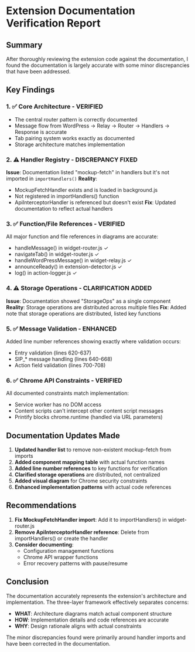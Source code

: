 # Extension Documentation Verification Report

## Summary
After thoroughly reviewing the extension code against the documentation, I found the documentation is largely accurate with some minor discrepancies that have been addressed.

## Key Findings

### 1. ✅ Core Architecture - VERIFIED
- The central router pattern is correctly documented
- Message flow from WordPress → Relay → Router → Handlers → Response is accurate
- Tab pairing system works exactly as documented
- Storage architecture matches implementation

### 2. ⚠️ Handler Registry - DISCREPANCY FIXED
**Issue**: Documentation listed "mockup-fetch" in handlers but it's not imported in `importHandlers()`
**Reality**: 
- MockupFetchHandler exists and is loaded in background.js
- Not registered in importHandlers() function
- ApiInterceptorHandler is referenced but doesn't exist
**Fix**: Updated documentation to reflect actual handlers

### 3. ✅ Function/File References - VERIFIED
All major function and file references in diagrams are accurate:
- handleMessage() in widget-router.js ✓
- navigateTab() in widget-router.js ✓
- handleWordPressMessage() in widget-relay.js ✓
- announceReady() in extension-detector.js ✓
- log() in action-logger.js ✓

### 4. ⚠️ Storage Operations - CLARIFICATION ADDED
**Issue**: Documentation showed "StorageOps" as a single component
**Reality**: Storage operations are distributed across multiple files
**Fix**: Added note that storage operations are distributed, listed key functions

### 5. ✅ Message Validation - ENHANCED
Added line number references showing exactly where validation occurs:
- Entry validation (lines 620-637)
- SIP_* message handling (lines 640-668)
- Action field validation (lines 700-708)

### 6. ✅ Chrome API Constraints - VERIFIED
All documented constraints match implementation:
- Service worker has no DOM access
- Content scripts can't intercept other content script messages
- Printify blocks chrome.runtime (handled via URL parameters)

## Documentation Updates Made

1. **Updated handler list** to remove non-existent mockup-fetch from imports
2. **Added component mapping table** with actual function names
3. **Added line number references** to key functions for verification
4. **Clarified storage operations** are distributed, not centralized
5. **Added visual diagram** for Chrome security constraints
6. **Enhanced implementation patterns** with actual code references

## Recommendations

1. **Fix MockupFetchHandler import**: Add it to importHandlers() in widget-router.js
2. **Remove ApiInterceptorHandler reference**: Delete from importHandlers() or create the handler
3. **Consider documenting**: 
   - Configuration management functions
   - Chrome API wrapper functions
   - Error recovery patterns with pause/resume

## Conclusion

The documentation accurately represents the extension's architecture and implementation. The three-layer framework effectively separates concerns:
- **WHAT**: Architecture diagrams match actual component structure
- **HOW**: Implementation details and code references are accurate
- **WHY**: Design rationale aligns with actual constraints

The minor discrepancies found were primarily around handler imports and have been corrected in the documentation.